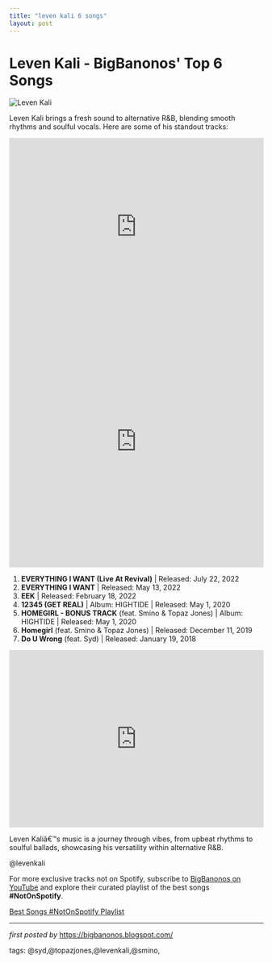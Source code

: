 ```yaml
---
title: "leven kali 6 songs"
layout: post
---
```

<h1>Leven Kali - BigBanonos' Top 6 Songs</h1>
<img src="https://images.genius.com/a6086c57bb3e05406d5b6f2725cc8d63.897x897x1.jpg" alt="Leven Kali"> <p>Leven Kali brings a fresh sound to alternative R&B, blending smooth rhythms and soulful vocals. Here are some of his standout tracks:</p>
<iframe allow="autoplay; clipboard-write; encrypted-media; fullscreen; picture-in-picture" allowfullscreen="" frameborder="0" height="352" loading="lazy" src="https://open.spotify.com/embed/playlist/2N8ZWSXcNeuR8PjKf4RRXd?utm_source=generator" width="100%"></iframe>
<br />
<iframe allow="autoplay; encrypted-media" allowfullscreen="" frameborder="0" height="500px" src="https://www.youtube.com/embed/videoseries?list=PLtuNtuTatqI3YLijVZ7c2Su0cHjBp1tQl" width="100%"></iframe> <ol> <li><strong>EVERYTHING I WANT (Live At Revival)</strong> | Released: July 22, 2022</li> <li><strong>EVERYTHING I WANT</strong> | Released: May 13, 2022</li> <li><strong>EEK</strong> | Released: February 18, 2022</li> <li><strong>12345 (GET REAL)</strong> | Album: HIGHTIDE | Released: May 1, 2020</li> <li><strong>HOMEGIRL - BONUS TRACK</strong> (feat. Smino & Topaz Jones) | Album: HIGHTIDE | Released: May 1, 2020</li> <li><strong>Homegirl</strong> (feat. Smino & Topaz Jones) | Released: December 11, 2019</li> <li><strong>Do U Wrong</strong> (feat. Syd) | Released: January 19, 2018</li>
</ol> <div> <iframe src="https://open.spotify.com/embed/playlist/2N8ZWSXcNeuR8PjKf4RRXd?utm_source=generator" width="100%" height="352" frameBorder="0" allowfullscreen="" allow="autoplay; clipboard-write; encrypted-media; fullscreen; picture-in-picture" loading="lazy"></iframe>
</div> <p>Leven Kaliâ€™s music is a journey through vibes, from upbeat rhythms to soulful ballads, showcasing his versatility within alternative R&B.</p> <!-- Tags -->
<p>@levenkali</p>


<!--Subscribe and Playlist Links-->
<div>
    <p>For more exclusive tracks not on Spotify, subscribe to <a href="https://www.youtube.com/@BigBanonos" target="_blank">BigBanonos on YouTube</a> and explore their curated playlist of the best songs <strong>#NotOnSpotify</strong>.</p>
    <p><a href="https://www.youtube.com/playlist?list=PLtuNtuTatqI0kFahUCbtbfenC_ET5O_tr" target="_blank">Best Songs #NotOnSpotify Playlist<br /></a></p></div>

<hr />

<p><em>first posted by</em> <a href="https://bigbanonos.blogspot.com/" rel="noopener" target="_new">https://bigbanonos.blogspot.com/</a></p>

<p>tags: @syd,@topazjones,@levenkali,@smino,</p>
